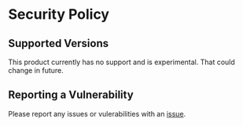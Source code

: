 # Security Policy

## Supported Versions

This product currently has no support and is experimental.  That could change in future.


## Reporting a Vulnerability

Please report any issues or vulerabilities with an [issue](https://github.com/bcgov/nr-arch-choreography-saga/issues).
